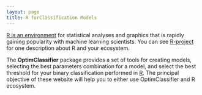 ```yaml
---
layout: page
title: R forClassification Models 
---
```


[R is an environment](https://www.r-project.org/) for statistical analyses and graphics that is rapidly gaining popularity with machine learning scientists. You can see [R-project](https://www.r-project.org/about.html) for one description about R and your ecosystem.

The **OptimClassifier** package provides a set of tools for creating models, selecting the best parameters combination for a model, and select the best threshold for your binary classification performed in [R](https://www.r-project.org/).  The principal objective of these website will help you to either use OptimClassifier and R ecosystem.



